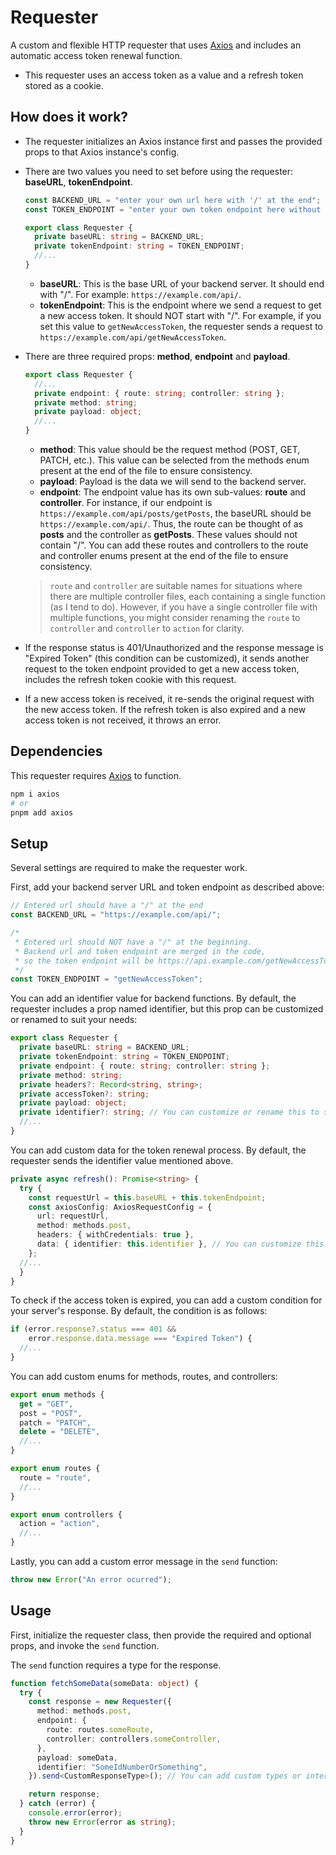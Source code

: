 # Requester

A custom and flexible HTTP requester that uses [Axios](https://axios-http.com/) and includes an automatic access token renewal function.

- This requester uses an access token as a value and a refresh token stored as a cookie.

## How does it work?

- The requester initializes an Axios instance first and passes the provided props to that Axios instance's config.
- There are two values you need to set before using the requester: **baseURL**, **tokenEndpoint**.

  ```typescript
  const BACKEND_URL = "enter your own url here with '/' at the end";
  const TOKEN_ENDPOINT = "enter your own token endpoint here without '/' at the beginning";

  export class Requester {
    private baseURL: string = BACKEND_URL;
    private tokenEndpoint: string = TOKEN_ENDPOINT;
    //...
  }
  ```

  - **baseURL**: This is the base URL of your backend server. It should end with "/". For example: `https://example.com/api/`.
  - **tokenEndpoint**: This is the endpoint where we send a request to get a new access token. It should NOT start with "/". For example, if you set this value to `getNewAccessToken`, the requester sends a request to `https://example.com/api/getNewAccessToken`.

- There are three required props: **method**, **endpoint** and **payload**.

  ```typescript
  export class Requester {
    //...
    private endpoint: { route: string; controller: string };
    private method: string;
    private payload: object;
    //...
  }
  ```

  - **method**: This value should be the request method (POST, GET, PATCH, etc.). This value can be selected from the methods enum present at the end of the file to ensure consistency.
  - **payload**: Payload is the data we will send to the backend server.
  - **endpoint**: The endpoint value has its own sub-values: **route** and **controller**. For instance, if our endpoint is `https://example.com/api/posts/getPosts`, the baseURL should be `https://example.com/api/`. Thus, the route can be thought of as **posts** and the controller as **getPosts**. These values should not contain "/". You can add these routes and controllers to the route and controller enums present at the end of the file to ensure consistency.
  > `route` and `controller` are suitable names for situations where there are multiple controller files, each containing a single function (as I tend to do). However, if you have a single controller file with multiple functions, you might consider renaming the `route` to `controller` and `controller` to `action` for clarity.

- If the response status is 401/Unauthorized and the response message is "Expired Token" (this condition can be customized), it sends another request to the token endpoint provided to get a new access token, includes the refresh token cookie with this request.
- If a new access token is received, it re-sends the original request with the new access token. If the refresh token is also expired and a new access token is not received, it throws an error.

## Dependencies

This requester requires [Axios](https://axios-http.com/) to function.

```bash
npm i axios
# or
pnpm add axios
```

## Setup

Several settings are required to make the requester work.

First, add your backend server URL and token endpoint as described above:

```typescript
// Entered url should have a "/" at the end
const BACKEND_URL = "https://example.com/api/";

/*
 * Entered url should NOT have a "/" at the beginning.
 * Backend url and token endpoint are merged in the code,
 * so the token endpoint will be https://api.example.com/getNewAccessToken
 */
const TOKEN_ENDPOINT = "getNewAccessToken";
```

You can add an identifier value for backend functions. By default, the requester includes a prop named identifier, but this prop can be customized or renamed to suit your needs:

```typescript
export class Requester {
  private baseURL: string = BACKEND_URL;
  private tokenEndpoint: string = TOKEN_ENDPOINT;
  private endpoint: { route: string; controller: string };
  private method: string;
  private headers?: Record<string, string>;
  private accessToken?: string;
  private payload: object;
  private identifier?: string; // You can customize or rename this to suit your needs
  //...
}
```

You can add custom data for the token renewal process. By default, the requester sends the identifier value mentioned above.

```typescript
private async refresh(): Promise<string> {
  try {
    const requestUrl = this.baseURL + this.tokenEndpoint;
    const axiosConfig: AxiosRequestConfig = {
      url: requestUrl,
      method: methods.post,
      headers: { withCredentials: true },
      data: { identifier: this.identifier }, // You can customize this part
    };
  //...
  }
}
```

To check if the access token is expired, you can add a custom condition for your server's response. By default, the condition is as follows:

```typescript
if (error.response?.status === 401 &&
    error.response.data.message === "Expired Token") {
  //...
}
```

You can add custom enums for methods, routes, and controllers:

```typescript
export enum methods {
  get = "GET",
  post = "POST",
  patch = "PATCH",
  delete = "DELETE",
  //...
}

export enum routes {
  route = "route",
  //...
}

export enum controllers {
  action = "action",
  //...
}
```

Lastly, you can add a custom error message in the `send` function:

```typescript
throw new Error("An error ocurred");
```

## Usage

First, initialize the requester class, then provide the required and optional props, and invoke the `send` function.

The `send` function requires a type for the response.

```typescript
function fetchSomeData(someData: object) {
  try {
    const response = new Requester({
      method: methods.post,
      endpoint: {
        route: routes.someRoute,
        controller: controllers.someController,
      },
      payload: someData,
      identifier: "SomeIdNumberOrSomething",
    }).send<CustomResponseType>(); // You can add custom types or interfaces here

    return response;
  } catch (error) {
    console.error(error);
    throw new Error(error as string);
  }
}
```
